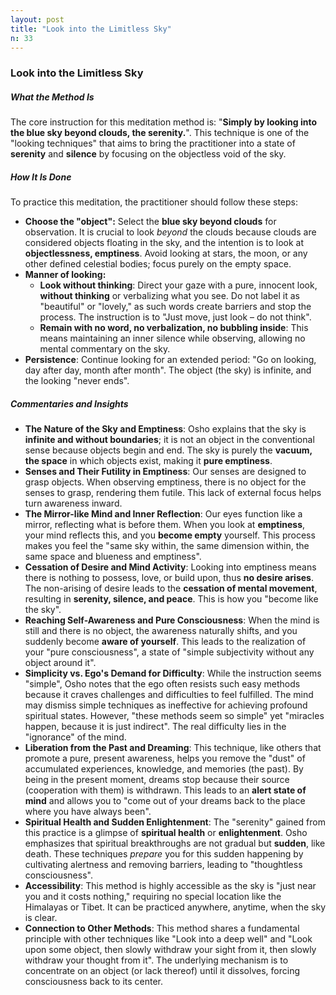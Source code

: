 ```yaml
---
layout: post
title: "Look into the Limitless Sky"
n: 33
---
```

### Look into the Limitless Sky

##### What the Method Is
The core instruction for this meditation method is: "**Simply by looking into the blue sky beyond clouds, the serenity.**". This technique is one of the "looking techniques" that aims to bring the practitioner into a state of **serenity** and **silence** by focusing on the objectless void of the sky.

##### How It Is Done
To practice this meditation, the practitioner should follow these steps:
*   **Choose the "object":** Select the **blue sky beyond clouds** for observation. It is crucial to look *beyond* the clouds because clouds are considered objects floating in the sky, and the intention is to look at **objectlessness, emptiness**. Avoid looking at stars, the moon, or any other defined celestial bodies; focus purely on the empty space.
*   **Manner of looking:**
    *   **Look without thinking**: Direct your gaze with a pure, innocent look, **without thinking** or verbalizing what you see. Do not label it as "beautiful" or "lovely," as such words create barriers and stop the process. The instruction is to "Just move, just look – do not think".
    *   **Remain with no word, no verbalization, no bubbling inside**: This means maintaining an inner silence while observing, allowing no mental commentary on the sky.
*   **Persistence**: Continue looking for an extended period: "Go on looking, day after day, month after month". The object (the sky) is infinite, and the looking "never ends".

##### Commentaries and Insights
*   **The Nature of the Sky and Emptiness**: Osho explains that the sky is **infinite and without boundaries**; it is not an object in the conventional sense because objects begin and end. The sky is purely the **vacuum, the space** in which objects exist, making it **pure emptiness**.
*   **Senses and Their Futility in Emptiness**: Our senses are designed to grasp objects. When observing emptiness, there is no object for the senses to grasp, rendering them futile. This lack of external focus helps turn awareness inward.
*   **The Mirror-like Mind and Inner Reflection**: Our eyes function like a mirror, reflecting what is before them. When you look at **emptiness**, your mind reflects this, and you **become empty** yourself. This process makes you feel the "same sky within, the same dimension within, the same space and blueness and emptiness".
*   **Cessation of Desire and Mind Activity**: Looking into emptiness means there is nothing to possess, love, or build upon, thus **no desire arises**. The non-arising of desire leads to the **cessation of mental movement**, resulting in **serenity, silence, and peace**. This is how you "become like the sky".
*   **Reaching Self-Awareness and Pure Consciousness**: When the mind is still and there is no object, the awareness naturally shifts, and you suddenly become **aware of yourself**. This leads to the realization of your "pure consciousness", a state of "simple subjectivity without any object around it".
*   **Simplicity vs. Ego's Demand for Difficulty**: While the instruction seems "simple", Osho notes that the ego often resists such easy methods because it craves challenges and difficulties to feel fulfilled. The mind may dismiss simple techniques as ineffective for achieving profound spiritual states. However, "these methods seem so simple" yet "miracles happen, because it is just indirect". The real difficulty lies in the "ignorance" of the mind.
*   **Liberation from the Past and Dreaming**: This technique, like others that promote a pure, present awareness, helps you remove the "dust" of accumulated experiences, knowledge, and memories (the past). By being in the present moment, dreams stop because their source (cooperation with them) is withdrawn. This leads to an **alert state of mind** and allows you to "come out of your dreams back to the place where you have always been".
*   **Spiritual Health and Sudden Enlightenment**: The "serenity" gained from this practice is a glimpse of **spiritual health** or **enlightenment**. Osho emphasizes that spiritual breakthroughs are not gradual but **sudden**, like death. These techniques *prepare* you for this sudden happening by cultivating alertness and removing barriers, leading to "thoughtless consciousness".
*   **Accessibility**: This method is highly accessible as the sky is "just near you and it costs nothing," requiring no special location like the Himalayas or Tibet. It can be practiced anywhere, anytime, when the sky is clear.
*   **Connection to Other Methods**: This method shares a fundamental principle with other techniques like "Look into a deep well" and "Look upon some object, then slowly withdraw your sight from it, then slowly withdraw your thought from it". The underlying mechanism is to concentrate on an object (or lack thereof) until it dissolves, forcing consciousness back to its center.